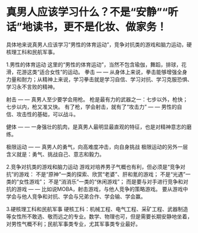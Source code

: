 ﻿# 真男人应该学习什么？不是“安静”“听话”地读书，更不是化妆、做家务！

具体地来说真男人应该学习“男性的体育运动”，竞争对抗类的游戏和脑力运动，硬核理工科和民航军事。

1.男性的体育运动
这里的“男性的体育运动”，当然不包含瑜伽，舞蹈，排球，花滑，花游这类“适合女性”的运动。
拳击 — — 从身体上来说，拳击能够增强全身力量和耐力；从精神上来说，学习拳击就是学习自信、学习对抗、学习克服恐惧、学习永不言败的精神。

射击 — — 真男人至少要学会用枪。
枪是最有力的武器之一：七步以外，枪快；七步以内，枪又准又快。
有了枪，学会射击，就有了“攻击力” — — 男性的自信、攻击性的基础，可以战斗。

健体 — — 一身强壮的肌肉，是真男人最明显最直观的特征，也是对精神意志的磨练。

极限运动 — — 真男人的勇气，向高难度冲击，向自身挑战
极限运动的另外一层含义就是：勇气、挑战自己、意志和毅力。

2.竞争对抗类的游戏和脑力运动
游戏对培养男子气概也有利，但必须是“竞争对抗”的游戏：
不是“原神”一类的探索、欣赏“老婆”、肝和氪的游戏；
不是“光遇”一类的“女性游戏”；
不是“消消乐”一类的“休闲游戏”；
而是要与对手进行竞争和对抗的游戏 — — 比如说MOBA，射击游戏，与他人竞争的策略游戏。
要从游戏中学会与他人竞争和对抗、学会与兄弟合作、学会输、学会赢。

3.硬核理工科和民航军事
硬核工科：机械工程、电气工程、采矿工程、武器制造等女性所不敢选、敬而远之的专业。数学、物理也可，但是需要长期安静地坐着，对男性气概不利；民航军事类专业，尤其军事类专业最好。

